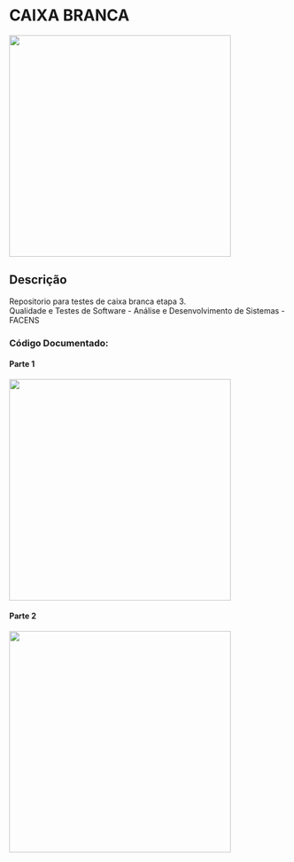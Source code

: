 # CAIXA BRANCA
<div>
  <img src="https://github.com/JoseMRezende/White-Box/assets/112033771/5d1bca46-ef09-4f09-a510-e30cdea8a7dc" width="400px" /></br>
</div>

## Descrição

Repositorio para testes de caixa branca etapa 3.</br>
Qualidade e Testes de Software - Análise e Desenvolvimento de Sistemas - FACENS</br>

### Código Documentado:

#### Parte 1

<div>
  <img src="https://github.com/JoseMRezende/White-Box/assets/112033771/6b85b585-0693-4214-a1f1-a325eff4e07f" width="400px" /></br>
</div>

#### Parte 2

<div>
  <img src="https://github.com/JoseMRezende/White-Box/assets/112033771/db6065f0-9b16-4cad-b303-f5115d817f33" width="400px" /></br>
</div>
